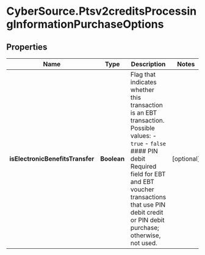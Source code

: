 # CyberSource.Ptsv2creditsProcessingInformationPurchaseOptions

## Properties
Name | Type | Description | Notes
------------ | ------------- | ------------- | -------------
**isElectronicBenefitsTransfer** | **Boolean** | Flag that indicates whether this transaction is an EBT transaction. Possible values: - `true` - `false`  #### PIN debit Required field for EBT and EBT voucher transactions that use PIN debit credit or PIN debit purchase; otherwise, not used.  | [optional] 


